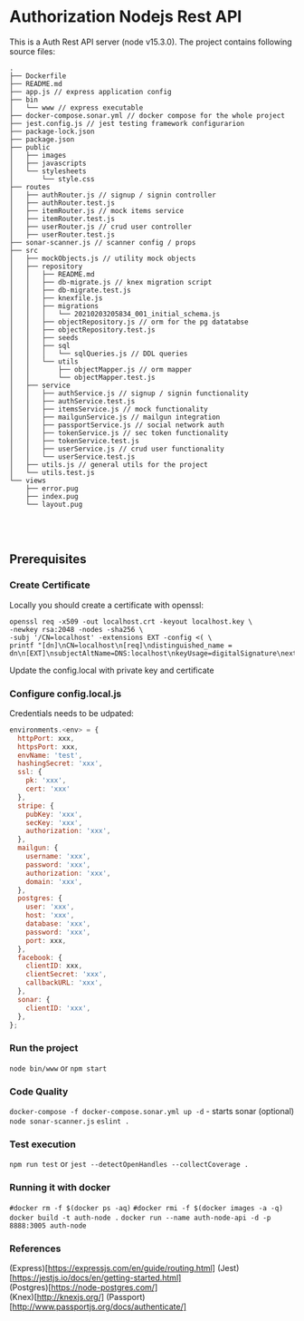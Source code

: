 # Authorization Nodejs Rest API

This is a Auth Rest API server (node v15.3.0).
The project contains following source files:
```
.
├── Dockerfile
├── README.md
├── app.js // express application config
├── bin
│   └── www // express executable
├── docker-compose.sonar.yml // docker compose for the whole project
├── jest.config.js // jest testing framework configurarion
├── package-lock.json 
├── package.json
├── public
│   ├── images
│   ├── javascripts
│   └── stylesheets
│       └── style.css
├── routes
│   ├── authRouter.js // signup / signin controller
│   ├── authRouter.test.js
│   ├── itemRouter.js // mock items service
│   ├── itemRouter.test.js
│   ├── userRouter.js // crud user controller
│   ├── userRouter.test.js
├── sonar-scanner.js // scanner config / props
├── src
│   ├── mockObjects.js // utility mock objects
│   ├── repository
│   │   ├── README.md
│   │   ├── db-migrate.js // knex migration script
│   │   ├── db-migrate.test.js
│   │   ├── knexfile.js
│   │   ├── migrations
│   │   │   └── 20210203205834_001_initial_schema.js
│   │   ├── objectRepository.js // orm for the pg datatabse
│   │   ├── objectRepository.test.js
│   │   ├── seeds
│   │   ├── sql
│   │   │   └── sqlQueries.js // DDL queries
│   │   └── utils
│   │       ├── objectMapper.js // orm mapper
│   │       └── objectMapper.test.js
│   ├── service
│   │   ├── authService.js // signup / signin functionality
│   │   ├── authService.test.js 
│   │   ├── itemsService.js // mock functionality
│   │   ├── mailgunService.js // mailgun integration
│   │   ├── passportService.js // social network auth
│   │   ├── tokenService.js // sec token functionality
│   │   ├── tokenService.test.js
│   │   ├── userService.js // crud user functionality
│   │   └── userService.test.js
│   ├── utils.js // general utils for the project
│   └── utils.test.js
└── views
    ├── error.pug
    ├── index.pug
    └── layout.pug
```
&nbsp;  
&nbsp;  

## Prerequisites 
### Create Certificate
Locally you should create a certificate with openssl:
```shell
openssl req -x509 -out localhost.crt -keyout localhost.key \
-newkey rsa:2048 -nodes -sha256 \
-subj '/CN=localhost' -extensions EXT -config <( \
printf "[dn]\nCN=localhost\n[req]\ndistinguished_name = dn\n[EXT]\nsubjectAltName=DNS:localhost\nkeyUsage=digitalSignature\nextendedKeyUsage=serverAuth")
```
Update the config.local with private key and certificate
### Configure config.local.js
Credentials needs to be udpated: 
```javascript
environments.<env> = {
  httpPort: xxx,
  httpsPort: xxx,
  envName: 'test',
  hashingSecret: 'xxx',
  ssl: {
    pk: 'xxx',
    cert: 'xxx'
  },
  stripe: {
    pubKey: 'xxx',
    secKey: 'xxx',
    authorization: 'xxx',
  },
  mailgun: {
    username: 'xxx',
    password: 'xxx',
    authorization: 'xxx',
    domain: 'xxx',
  },
  postgres: {
    user: 'xxx',
    host: 'xxx',
    database: 'xxx',
    password: 'xxx',
    port: xxx,
  },
  facebook: {
    clientID: xxx,
    clientSecret: 'xxx',
    callbackURL: 'xxx',
  },
  sonar: {
    clientID: 'xxx',
  },
};
```

### Run the project  
`node bin/www` or `npm start`

### Code Quality
`docker-compose -f docker-compose.sonar.yml up -d` - starts sonar (optional)
`node sonar-scanner.js`
`eslint .`

### Test execution
`npm run test` or `jest --detectOpenHandles --collectCoverage .`

### Running it with docker 
`#docker rm -f $(docker ps -aq)`
`#docker rmi -f $(docker images -a -q)`
`docker build -t auth-node .`
`docker run --name auth-node-api -d -p 8888:3005 auth-node`

### References
(Express)[https://expressjs.com/en/guide/routing.html]
(Jest)[https://jestjs.io/docs/en/getting-started.html]   
(Postgres)[https://node-postgres.com/]   
(Knex)[http://knexjs.org/]
(Passport)[http://www.passportjs.org/docs/authenticate/]

